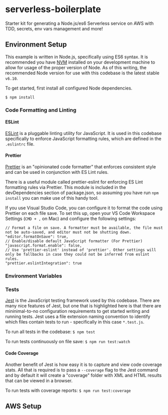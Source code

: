 # serverless-boilerplate

Starter kit for generating a Node.js/es6 Serverless service on AWS with TDD,
secrets, env vars management and more!

## Environment Setup

This example is written in Node.js, specifically using ES6 syntax. It is
recommended you have
[NVM](https://github.com/creationix/nvm/blob/master/README.md) installed on your
development machine to allow for usage of the proper version of Node. As of this
writing, the recommended Node version for use with this codebase is the latest
stable `v6.10`.

To get started, first install all configured Node dependencies.

`$ npm install`

### Code Formatting and Linting

#### ESLint

[ESLint](https://eslint.org/) is a pluggable linting utility for JavaScript. It
is used in this codebase specifically to enforce JavaScript formatting rules,
which are defined in the `.eslintrc` file.

#### Prettier

[Prettier](https://github.com/prettier/prettier) is an "opinionated code
formatter" that enforces consistent style and can be used in conjunction with ES
Lint rules.

There is a useful module called prettier-eslint for enforcing ES Lint formatting
rules via Prettier. This module is included in the devDependencies section of
package.json, so assuming you have run `npm install` you can make use of this
handy tool.

If you use Visual Studio Code, you can configure it to format the code using
Prettier on each file save. To set this up, open your VS Code Workspace Settings
(`CMD + ,` on Mac) and configure the following settings:

```
// Format a file on save. A formatter must be available, the file must not be auto-saved, and editor must not be shutting down.
"editor.formatOnSave": true,
// Enable/disable default JavaScript formatter (For Prettier)
"javascript.format.enable": false,
// Use 'prettier-eslint' instead of 'prettier'. Other settings will only be fallbacks in case they could not be inferred from eslint rules.
"prettier.eslintIntegration": true
```

### Environment Variables

### Tests

[Jest](https://facebook.github.io/jest/) is the JavaScript testing framework
used by this codebase. There are many nice features of Jest, but one that is
highlighted here is that there are mininimal-to-no configuration requirements to
get started writing and running tests. Jest uses a file extension naming
convention to identify which files contain tests to run - specifically in this
case `*.test.js`.

To run all tests in the codebase: `$ npm test`

To run tests continuously on file save: `$ npm run test:watch`

#### Code Coverage

Another benefit of Jest is how easy it is to capture and view code coverage
stats. All that is required is to pass a `--coverage` flag to the Jest command
and by default it will create a "coverage" folder with XML and HTML results that
can be viewed in a browser.

To run tests with coverage reports: `$ npm run test:coverage`

## AWS Setup
